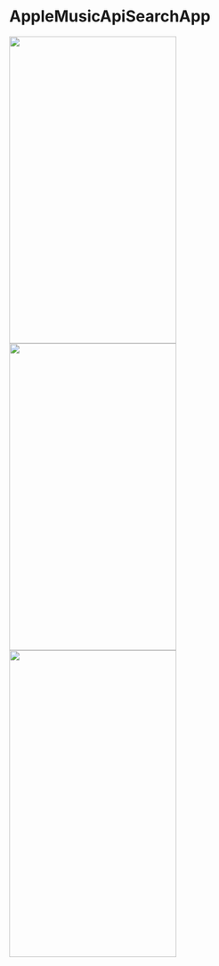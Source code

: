 # AppleMusicApiSearchApp


<img src="https://user-images.githubusercontent.com/33883027/108923509-59510100-760f-11eb-9d4b-e30469ffad90.png" width="300" height="550">

<img src="https://user-images.githubusercontent.com/33883027/108923531-64a42c80-760f-11eb-8fa4-72c24b9e95f6.png" width="300" height="550">

<img src="https://user-images.githubusercontent.com/33883027/108923549-6cfc6780-760f-11eb-853e-cfde522d3ea5.png" width="300" height="550">
